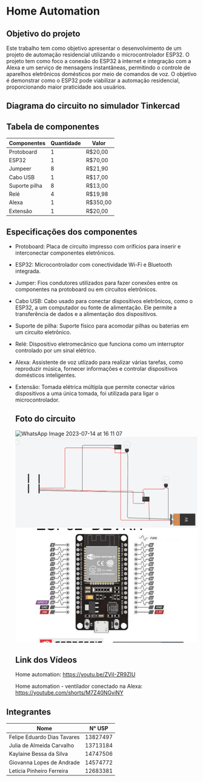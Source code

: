 # Home Automation


## Objetivo do projeto
Este trabalho tem como objetivo apresentar o desenvolvimento de um projeto de automação residencial utilizando o microcontrolador ESP32. O projeto tem como foco a conexão do ESP32 à internet e integração com a Alexa e um serviço de mensagens instantâneas, permitindo o controle de aparelhos eletrônicos domésticos por meio de comandos de voz. O objetivo é demonstrar como o ESP32 pode viabilizar a automação residencial, proporcionando maior praticidade aos usuários.

## Diagrama do circuito no simulador Tinkercad

## Tabela de componentes
| Componentes | Quantidade | Valor    |
|-------------|------------|----------|
| Protoboard | 1         | R$20,00  |
| ESP32 | 1         | R$70,00  |
| Jumpeer | 8          | R$21,90  |
| Cabo USB | 1          | R$17,00  |
| Suporte pilha| 8          | R$13,00  |
| Relé | 4          | R$19,98   |
| Alexa | 1          | R$350,00  |
| Extensão | 1          | R$20,00  |


## Especificações dos componentes
- Protoboard: Placa de circuito impresso com orifícios para inserir e interconectar componentes eletrônicos.

- ESP32: Microcontrolador com conectividade Wi-Fi e Bluetooth integrada. 

- Jumper: Fios condutores utilizados para fazer conexões entre os componentes na protoboard ou em circuitos eletrônicos. 

- Cabo USB: Cabo usado para conectar dispositivos eletrônicos, como o ESP32, a um computador ou fonte de alimentação. Ele permite a transferência de dados e a alimentação dos dispositivos.

- Suporte de pilha: Suporte físico para acomodar pilhas ou baterias em um circuito eletrônico.

- Relé: Dispositivo eletromecânico que funciona como um interruptor controlado por um sinal elétrico. 

- Alexa: Assistente de voz utlizado para realizar várias tarefas, como reproduzir música, fornecer informações e controlar dispositivos domésticos inteligentes. 

- Extensão: Tomada elétrica múltipla que permite conectar vários dispositivos a uma única tomada, foi utilizada para ligar o microcontrolador.

  ## Foto do circuito
  ![WhatsApp Image 2023-07-14 at 16 11 07](https://github.com/Felipe8486/home-Automation/assets/129186293/33746a9c-474c-47bb-b3f3-21d0748812a2)
  ![WhatsApp Image 2023-07-14 at 16 11 07](https://github.com/Felipe8486/home-Automation/blob/main/Imagens/Screenshot%202023-07-15%20080355.png)
  ![teste](https://github.com/Felipe8486/home-Automation/blob/main/Imagens/ESP32%20pinout.jpg)

  ## Link dos Vídeos
  Home automation: https://youtu.be/ZVjI-ZR9ZIU
  
  Home automation - ventilador conectado na Alexa: https://youtube.com/shorts/M7Z40NGviNY
  
  
## Integrantes

| Nome                        | N° USP    |
|-----------------------------|-----------|
| Felipe Eduardo Dias Tavares | 13827497  |
| Julia de Almeida Carvalho   | 13713184  |
| Kaylaine Bessa da Silva     | 14747506  |
| Giovanna Lopes de Andrade   | 14574772  |
| Letícia Pinheiro Ferreira   | 12683381  |





